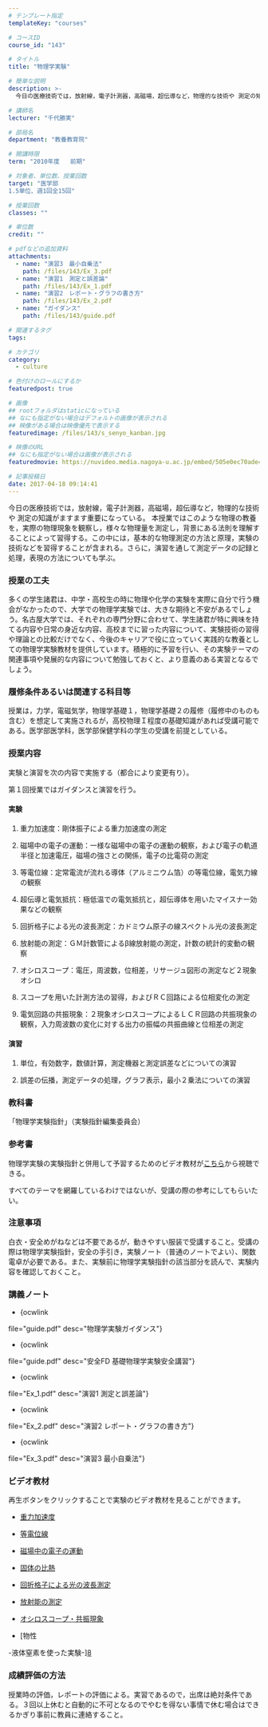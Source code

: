 ```yaml
---
# テンプレート指定
templateKey: "courses"

# コースID
course_id: "143"

# タイトル
title: "物理学実験"

# 簡単な説明
description: >-
  今日の医療技術では，放射線，電子計測器，高磁場，超伝導など，物理的な技術や 測定の知識がますます重要になっている。 本授業ではこのような物理の教養を，実際の物理現象を観察し，様々な物理量を測定し，背景...

# 講師名
lecturer: "千代勝実"

# 部局名
department: "教養教育院"

# 開講時限
term: "2010年度	前期"

# 対象者、単位数、授業回数
target: "医学部
1.5単位、週1回全15回"

# 授業回数
classes: ""

# 単位数
credit: ""

# pdfなどの追加資料
attachments: 
  - name: "演習3　最小自乗法" 
    path: /files/143/Ex_3.pdf
  - name: "演習1　測定と誤差論" 
    path: /files/143/Ex_1.pdf
  - name: "演習2　レポート・グラフの書き方" 
    path: /files/143/Ex_2.pdf
  - name: "ガイダンス" 
    path: /files/143/guide.pdf

# 関連するタグ
tags:

# カテゴリ
category:
  - culture

# 色付けのロールにするか
featuredpost: true

# 画像
## rootフォルダはstaticになっている
## なにも指定がない場合はデフォルトの画像が表示される
## 映像がある場合は映像優先で表示する
featuredimage: /files/143/s_senyo_kanban.jpg

# 映像のURL
## なにも指定がない場合は画像が表示される
featuredmovie: https://nuvideo.media.nagoya-u.ac.jp/embed/505e0ec70ade40c7769a9797c0a05c1e2945a846

# 記事投稿日
date: 2017-04-18 09:14:41
---
```


今日の医療技術では，放射線，電子計測器，高磁場，超伝導など，物理的な技術や 測定の知識がますます重要になっている。 本授業ではこのような物理の教養を，実際の物理現象を観察し，様々な物理量を測定し，背景にある法則を理解することによって習得する。この中には，基本的な物理測定の方法と原理，実験の技術などを習得することが含まれる。さらに，演習を通して測定データの記録と処理，表現の方法についても学ぶ。

### 授業の工夫

多くの学生諸君は、中学・高校生の時に物理や化学の実験を実際に自分で行う機会がなかったので、大学での物理学実験では、大きな期待と不安があるでしょう。名古屋大学では、それぞれの専門分野に合わせて、学生諸君が特に興味を持てる内容や日常の身近な内容、高校までに習った内容について、実験技術の習得や理論との比較だけでなく、今後のキャリアで役に立っていく実践的な教養としての物理学実験教材を提供しています。積極的に予習を行い、その実験テーマの関連事項や発展的な内容について勉強しておくと、より意義のある実習となるでしょう。

### 履修条件あるいは関連する科目等

授業は，力学，電磁気学，物理学基礎１，物理学基礎２の履修（履修中のものも含む）を想定して実施されるが，高校物理Ｉ程度の基礎知識があれば受講可能である。医学部医学科，医学部保健学科の学生の受講を前提としている。

### 授業内容

実験と演習を次の内容で実施する（都合により変更有り）。

第１回授業ではガイダンスと演習を行う。

#### 実験

1. 重力加速度：剛体振子による重力加速度の測定

2. 磁場中の電子の運動：一様な磁場中の電子の運動の観察，および電子の軌道半径と加速電圧，磁場の強さとの関係，電子の比電荷の測定

3. 等電位線：定常電流が流れる導体（アルミニウム箔）の等電位線，電気力線の観察

4. 超伝導と電気抵抗：極低温での電気抵抗と，超伝導体を用いたマイスナー効果などの観察

5. 回折格子による光の波長測定：カドミウム原子の線スペクトル光の波長測定

6. 放射能の測定：ＧＭ計数管によるβ線放射能の測定，計数の統計的変動の観察

7. オシロスコープ：電圧，周波数，位相差，リサージュ図形の測定など２現象オシロ

8. スコープを用いた計測方法の習得，およびＲＣ回路による位相変化の測定

9. 電気回路の共振現象：２現象オシロスコープによるＬＣＲ回路の共振現象の観察，入力周波数の変化に対する出力の振幅の共振曲線と位相差の測定

#### 演習

1. 単位，有効数字，数値計算，測定機器と測定誤差などについての演習

2. 誤差の伝播，測定データの処理，グラフ表示，最小２乗法についての演習

### 教科書

「物理学実験指針」（実験指針編集委員会）

### 参考書

物理学実験の実験指針と併用して予習するためのビデオ教材が[こちら][1]から視聴できる。

[1]: http://olms.media.nagoya-u.ac.jp/pex/

すべてのテーマを網羅しているわけではないが、受講の際の参考にしてもらいたい。

### 注意事項

白衣・安全めがねなどは不要であるが，動きやすい服装で受講すること。受講の際は物理学実験指針，安全の手引き，実験ノート（普通のノートでよい）、関数電卓が必要である。また、実験前に物理学実験指針の該当部分を読んで、実験内容を確認しておくこと。

### 講義ノート

* {ocwlink

file="guide.pdf" desc="物理学実験ガイダンス"}

* {ocwlink

file="guide.pdf" desc="安全FD 基礎物理学実験安全講習"}

* {ocwlink

file="Ex_1.pdf" desc="演習1 測定と誤差論"}

* {ocwlink

file="Ex_2.pdf" desc="演習2 レポート・グラフの書き方"}

* {ocwlink

file="Ex_3.pdf" desc="演習3 最小自乗法"}

### ビデオ教材

再生ボタンをクリックすることで実験のビデオ教材を見ることができます。

* [重力加速度][1]

* [等電位線][2]

* [磁場中の電子の運動][3]

* [固体の比熱][4]

* [回折格子による光の波長測定][5]

* [放射能の測定][6]

* [オシロスコープ・共振現象][7]

* [物性

-液体窒素を使った実験-][8]

[1]: https://nuvideo.media.nagoya-u.ac.jp/embed/328c5dda4f281a9f0c060248826c7ffdea17ce72

[2]: https://nuvideo.media.nagoya-u.ac.jp/embed/9a80bab64f013f5d97c78a120c90075a5b335252

[3]: https://nuvideo.media.nagoya-u.ac.jp/embed/c57ee129896eec65d684e27b370fb6869a55e61e

[4]: https://nuvideo.media.nagoya-u.ac.jp/embed/375217b34d55feca8b550afcfe22e811fbe761bb

[5]: https://nuvideo.media.nagoya-u.ac.jp/embed/6a3abe9d662a29db8524b416761d27d001024290

[6]: https://nuvideo.media.nagoya-u.ac.jp/embed/14326ac48f5a88938e01cccbfb0b9061b2c2d1fe

[7]: https://nuvideo.media.nagoya-u.ac.jp/embed/d642c046355c7e548476fd0a31b5e29ceb669b79

[8]: https://nuvideo.media.nagoya-u.ac.jp/embed/67d61111a9c116b663194b0941947a4279610282

### 成績評価の方法

授業時の評価，レポートの評価による。実習であるので，出席は絶対条件である。３回以上休むと自動的に不可となるのでやむを得ない事情で休む場合はできるかぎり事前に教員に連絡すること。

